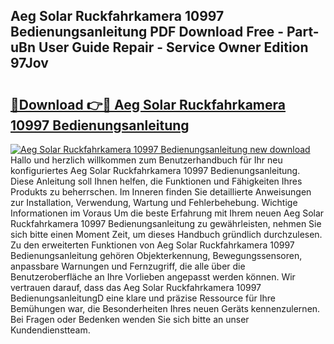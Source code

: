 ## Aeg Solar Ruckfahrkamera 10997 Bedienungsanleitung PDF Download Free - Part-uBn User Guide Repair - Service Owner Edition 97Jov

# <h2><a href="http://df4158.blite.top/?on=Aeg+Solar+Ruckfahrkamera+10997+Bedienungsanleitung">🔗Download 👉🔴 Aeg Solar Ruckfahrkamera 10997 Bedienungsanleitung</a></h2>

[![Aeg Solar Ruckfahrkamera 10997 Bedienungsanleitung new download](https://i.imgur.com/lujVjoI.png)](http://df4158.blite.top/?on=Aeg+Solar+Ruckfahrkamera+10997+Bedienungsanleitung)
Hallo und herzlich willkommen zum Benutzerhandbuch für Ihr neu konfiguriertes Aeg Solar Ruckfahrkamera 10997 Bedienungsanleitung. Diese Anleitung soll Ihnen helfen, die Funktionen und Fähigkeiten Ihres Produkts zu beherrschen. Im Inneren finden Sie detaillierte Anweisungen zur Installation, Verwendung, Wartung und Fehlerbehebung. Wichtige Informationen im Voraus Um die beste Erfahrung mit Ihrem neuen Aeg Solar Ruckfahrkamera 10997 Bedienungsanleitung zu gewährleisten, nehmen Sie sich bitte einen Moment Zeit, um dieses Handbuch gründlich durchzulesen. Zu den erweiterten Funktionen von Aeg Solar Ruckfahrkamera 10997 Bedienungsanleitung gehören Objekterkennung, Bewegungssensoren, anpassbare Warnungen und Fernzugriff, die alle über die Benutzeroberfläche an Ihre Vorlieben angepasst werden können. Wir vertrauen darauf, dass das Aeg Solar Ruckfahrkamera 10997 BedienungsanleitungD eine klare und präzise Ressource für Ihre Bemühungen war, die Besonderheiten Ihres neuen Geräts kennenzulernen. Bei Fragen oder Bedenken wenden Sie sich bitte an unser Kundendienstteam.
